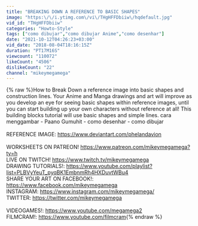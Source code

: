 ```yaml
---
title: "BREAKING DOWN A REFERENCE TO BASIC SHAPES"
image: "https:\/\/i.ytimg.com\/vi\/THgHFFDbiiw\/hqdefault.jpg"
vid_id: "THgHFFDbiiw"
categories: "Howto-Style"
tags: ["como dibujar","como dibujar Anime","como desenhar"]
date: "2021-10-12T04:26:23+03:00"
vid_date: "2018-08-04T18:16:15Z"
duration: "PT17M16S"
viewcount: "110072"
likeCount: "4506"
dislikeCount: "22"
channel: "mikeymegamega"
---
```

{% raw %}How to Break Down a reference image into basic shapes and construction lines. Your Anime and Manga drawings and art will improve as you develop an eye for seeing basic shapes within reference images, until you can start building up your own characters without reference at all! This building blocks tutorial will use basic shapes and simple lines. cara menggambar - Paano Gumuhit - como desenhar - como dibujar<br /><br />REFERENCE IMAGE: <a rel="nofollow" target="blank" href="https://www.deviantart.com/phelandavion">https://www.deviantart.com/phelandavion</a><br /><br />WORKSHEETS ON PATREON! <a rel="nofollow" target="blank" href="https://www.patreon.com/mikeymegamega?ty=h">https://www.patreon.com/mikeymegamega?ty=h</a><br />LIVE ON TWITCH! <a rel="nofollow" target="blank" href="https://www.twitch.tv/mikeymegamega">https://www.twitch.tv/mikeymegamega</a><br />DRAWING TUTORIALS!: <a rel="nofollow" target="blank" href="https://www.youtube.com/playlist?list=PLBVyYeuT_pyqBK1EmbnmRh4HXDuvtWBu4">https://www.youtube.com/playlist?list=PLBVyYeuT_pyqBK1EmbnmRh4HXDuvtWBu4</a><br />SHARE YOUR ART ON FACEBOOK!: <a rel="nofollow" target="blank" href="https://www.facebook.com/mikeymegamega">https://www.facebook.com/mikeymegamega</a><br />INSTAGRAM: <a rel="nofollow" target="blank" href="https://www.instagram.com/mikeymegamega/">https://www.instagram.com/mikeymegamega/</a><br />TWITTER: <a rel="nofollow" target="blank" href="https://twitter.com/mikeymegamega">https://twitter.com/mikeymegamega</a><br /><br />VIDEOGAMES!: <a rel="nofollow" target="blank" href="https://www.youtube.com/megamega2">https://www.youtube.com/megamega2</a><br />FILMCRAM!: <a rel="nofollow" target="blank" href="https://www.youtube.com/filmcram">https://www.youtube.com/filmcram</a>{% endraw %}
